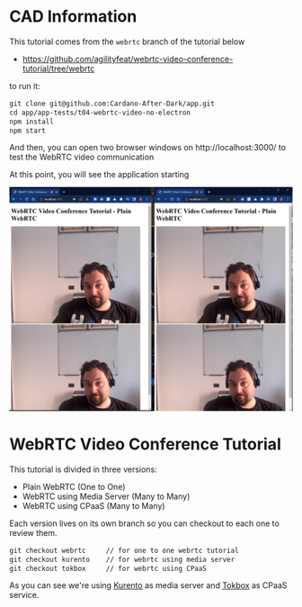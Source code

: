 # CAD Information

This tutorial comes from the `webrtc` branch of the tutorial below

- https://github.com/agilityfeat/webrtc-video-conference-tutorial/tree/webrtc

to run it: 

```
git clone git@github.com:Cardano-After-Dark/app.git
cd app/app-tests/t04-webrtc-video-no-electron
npm install
npm start
```

And then, you can open two browser windows on http://localhost:3000/ to test the WebRTC video communication 


At this point, you will see the application starting

![Example Image](./example-image.png)



# WebRTC Video Conference Tutorial

This tutorial is divided in three versions:

* Plain WebRTC (One to One)
* WebRTC using Media Server (Many to Many)
* WebRTC using CPaaS (Many to Many)

Each version lives on its own branch so you can checkout to each one to review them.

    git checkout webrtc     // for one to one webrtc tutorial
    git checkout kurento    // for webrtc using media server
    git checkout tokbox     // for webrtc using CPaaS

As you can see we're using [Kurento](http://www.kurento.org/) as media server and [Tokbox](https://tokbox.com/) as CPaaS service.